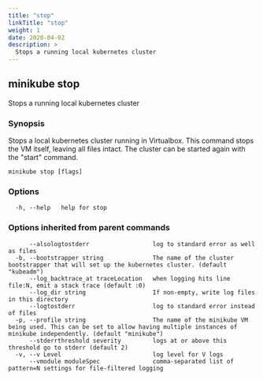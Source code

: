 ```yaml
---
title: "stop"
linkTitle: "stop"
weight: 1
date: 2020-04-02
description: >
  Stops a running local kubernetes cluster
---
```




## minikube stop

Stops a running local kubernetes cluster

### Synopsis

Stops a local kubernetes cluster running in Virtualbox. This command stops the VM
itself, leaving all files intact. The cluster can be started again with the "start" command.

```
minikube stop [flags]
```

### Options

```
  -h, --help   help for stop
```

### Options inherited from parent commands

```
      --alsologtostderr                  log to standard error as well as files
  -b, --bootstrapper string              The name of the cluster bootstrapper that will set up the kubernetes cluster. (default "kubeadm")
      --log_backtrace_at traceLocation   when logging hits line file:N, emit a stack trace (default :0)
      --log_dir string                   If non-empty, write log files in this directory
      --logtostderr                      log to standard error instead of files
  -p, --profile string                   The name of the minikube VM being used. This can be set to allow having multiple instances of minikube independently. (default "minikube")
      --stderrthreshold severity         logs at or above this threshold go to stderr (default 2)
  -v, --v Level                          log level for V logs
      --vmodule moduleSpec               comma-separated list of pattern=N settings for file-filtered logging
```

